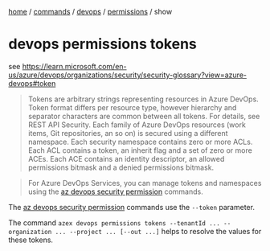 [home](/readme.md) / [commands](../../../readme.md) / [devops](../../readme.md) / [permissions](../readme.md) / show

# devops permissions tokens

see https://learn.microsoft.com/en-us/azure/devops/organizations/security/security-glossary?view=azure-devops#token

> Tokens are arbitrary strings representing resources in Azure DevOps. Token format differs per resource type, however hierarchy and separator characters are common between all tokens. For details, see REST API Security.
>Each family of Azure DevOps resources (work items, Git repositories, an so on) is secured using a different namespace. Each security namespace contains zero or more ACLs. Each ACL contains a token, an inherit flag and a set of zero or more ACEs. Each ACE contains an identity descriptor, an allowed permissions bitmask and a denied permissions bitmask.

> For Azure DevOps Services, you can manage tokens and namespaces using the [az devops security permission](https://learn.microsoft.com/en-us/cli/azure/devops/security/permission?view=azure-cli-latest) commands. 

The [az devops security permission](https://learn.microsoft.com/en-us/cli/azure/devops/security/permission?view=azure-cli-latest) commands use the  `--token` parameter.

The command `azex devops permissions tokens --tenantId ... --organization ... --project ... [--out ...]` helps to resolve the values for these tokens.

